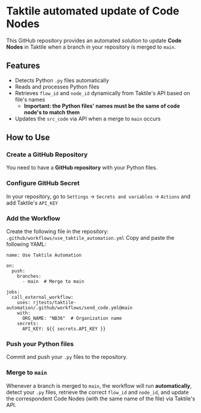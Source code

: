 # Taktile automated update of Code Nodes

This GitHub repository provides an automated solution to update **Code Nodes** in Taktile when a branch in your repository is merged to `main`.

## Features
- Detects Python `.py` files automatically
- Reads and processes Python files
- Retrieves `flow_id` and `node_id` dynamically from Taktile's API based on file's names
  - **Important: the Python files' names must be the same of code node's to match them**
- Updates the `src_code` via API when a merge to `main` occurs

## How to Use

### **Create a GitHub Repository**
You need to have a **GitHub repository** with your Python files.

### **Configure GitHub Secret**
In your repository, go to `Settings` → `Secrets and variables` → `Actions` and add Taktile's `API_KEY` 

### **Add the Workflow**
Create the following file in the repository: `.github/workflows/use_taktile_automation.yml`
Copy and paste the following YAML:

```
name: Use Taktile Automation

on:
  push:
    branches:
      - main  # Merge to main

jobs:
  call_external_workflow:
    uses: rjtests/taktile-automation/.github/workflows/send_code.yml@main
    with:
      ORG_NAME: "NB36"  # Organization name
    secrets:
      API_KEY: ${{ secrets.API_KEY }}
```


### **Push your Python files**
Commit and push your `.py` files to the repository.

### **Merge to `main`**
Whenever a branch is merged to `main`, the workflow will run **automatically**, detect your `.py` files, retrieve the correct `flow_id` and `node_id`, and update the correspondent Code Nodes (with the same name of the file) via Taktile's API.
